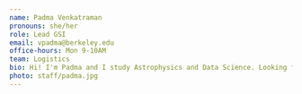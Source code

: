 ```yaml
---
name: Padma Venkatraman
pronouns: she/her
role: Lead GSI
email: vpadma@berkeley.edu
office-hours: Mon 9-10AM
team: Logistics
bio: Hi! I'm Padma and I study Astrophysics and Data Science. Looking forward to a great semester with you all!
photo: staff/padma.jpg
---
```

